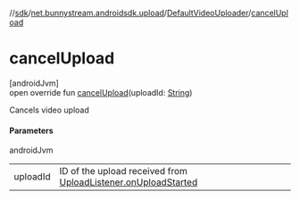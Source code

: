 //[sdk](../../../index.md)/[net.bunnystream.androidsdk.upload](../index.md)/[DefaultVideoUploader](index.md)/[cancelUpload](cancel-upload.md)

# cancelUpload

[androidJvm]\
open override fun [cancelUpload](cancel-upload.md)(uploadId: [String](https://kotlinlang.org/api/latest/jvm/stdlib/kotlin/-string/index.html))

Cancels video upload

#### Parameters

androidJvm

| | |
|---|---|
| uploadId | ID of the upload received from [UploadListener.onUploadStarted](../../net.bunnystream.androidsdk.upload.service/-upload-listener/on-upload-started.md) |
